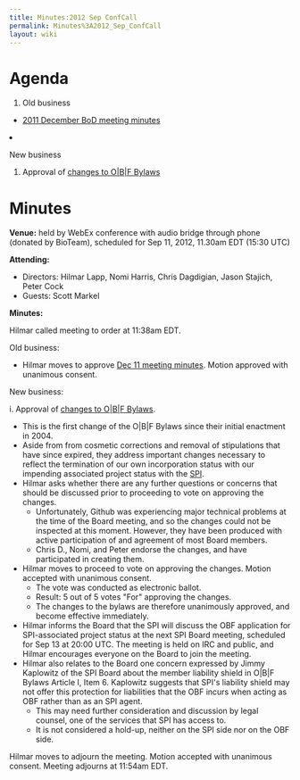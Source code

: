 ```yaml
---
title: Minutes:2012 Sep ConfCall
permalink: Minutes%3A2012_Sep_ConfCall
layout: wiki
---
```


# Agenda

1.  Old business

- [ 2011 December BoD meeting
  minutes](Minutes:2011_Dec_ConfCall "wikilink")

<li>

New business

</li>

1.  Approval of [changes to O\|B\|F
    Bylaws](https://github.com/OBF/obf-docs/pull/8)

</ol>

# Minutes

**Venue:** held by WebEx conference with audio bridge through phone
(donated by BioTeam), scheduled for Sep 11, 2012, 11.30am EDT (15:30
UTC)

**Attending:**

- Directors: Hilmar Lapp, Nomi Harris, Chris Dagdigian, Jason Stajich,
  Peter Cock
- Guests: Scott Markel

**Minutes:**

Hilmar called meeting to order at 11:38am EDT.

Old business:

- Hilmar moves to approve [ Dec 11 meeting
  minutes](Minutes:2011_Dec_ConfCall "wikilink"). Motion approved with
  unanimous consent.

New business:

i\. Approval of [changes to O\|B\|F
Bylaws](https://github.com/OBF/obf-docs/pull/8).

- This is the first change of the O\|B\|F Bylaws since their initial
  enactment in 2004.
- Aside from from cosmetic corrections and removal of stipulations that
  have since expired, they address important changes necessary to
  reflect the termination of our own incorporation status with our
  impending associated project status with the
  [SPI](http://www.spi-inc.org).
- Hilmar asks whether there are any further questions or concerns that
  should be discussed prior to proceeding to vote on approving the
  changes.
  - Unfortunately, Github was experiencing major technical problems at
    the time of the Board meeting, and so the changes could not be
    inspected at this moment. However, they have been produced with
    active participation of and agreement of most Board members.
  - Chris D., Nomi, and Peter endorse the changes, and have participated
    in creating them.
- Hilmar moves to proceed to vote on approving the changes. Motion
  accepted with unanimous consent.
  - The vote was conducted as electronic ballot.
  - Result: 5 out of 5 votes "For" approving the changes.
  - The changes to the bylaws are therefore unanimously approved, and
    become effective immediately.
- Hilmar informs the Board that the SPI will discuss the OBF application
  for SPI-associated project status at the next SPI Board meeting,
  scheduled for Sep 13 at 20:00 UTC. The meeting is held on IRC and
  public, and Hilmar encourages everyone on the Board to join the
  meeting.
- Hilmar also relates to the Board one concern expressed by Jimmy
  Kaplowitz of the SPI Board about the member liability shield in
  O\|B\|F Bylaws Article I, Item 6. Kaplowitz suggests that SPI's
  liability shield may not offer this protection for liabilities that
  the OBF incurs when acting as OBF rather than as an SPI agent.
  - This may need further consideration and discussion by legal counsel,
    one of the services that SPI has access to.
  - It is not considered a hold-up, neither on the SPI side nor on the
    OBF side.

Hilmar moves to adjourn the meeting. Motion accepted with unanimous
consent. Meeting adjourns at 11:54am EDT.
